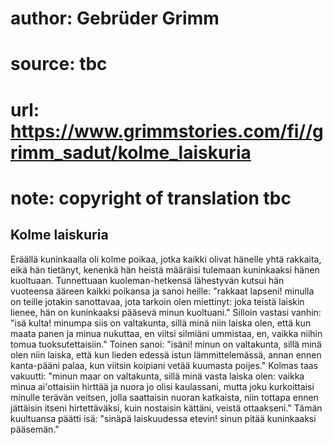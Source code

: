 # author: Gebrüder Grimm
# source: tbc
# url: https://www.grimmstories.com/fi//grimm_sadut/kolme_laiskuria
# note: copyright of translation tbc

## Kolme laiskuria 

Eräällä kuninkaalla oli kolme poikaa, jotka kaikki olivat hänelle yhtä
rakkaita, eikä hän tietänyt, kenenkä hän heistä määräisi tulemaan
kuninkaaksi hänen kuoltuaan. Tunnettuaan kuoleman-hetkensä lähestyvän
kutsui hän vuoteensa ääreen kaikki poikansa ja sanoi heille: "rakkaat
lapseni! minulla on teille jotakin sanottavaa, jota tarkoin olen
miettinyt: joka teistä laiskin lienee, hän on kuninkaaksi pääsevä minun
kuoltuani." Silloin vastasi vanhin: "isä kulta! minumpa siis on
valtakunta, sillä minä niin laiska olen, että kun maata panen ja minua
nukuttaa, en viitsi silmiäni ummistaa, en, vaikka niihin tomua
tuoksutettaisiin." Toinen sanoi: "isäni! minun on valtakunta, sillä
minä olen niin laiska, että kun lieden edessä istun lämmittelemässä,
annan ennen kanta-pääni palaa, kun viitsin koipiani vetää kuumasta
poijes." Kolmas taas vakuutti: "minun maar on valtakunta, sillä minä
vasta laiska olen: vaikka minua ai'ottaisiin hirttää ja nuora jo olisi
kaulassani, mutta joku kurkoittaisi minulle terävän veitsen, jolla
saattaisin nuoran katkaista, niin tottapa ennen jättäisin itseni
hirtettäväksi, kuin nostaisin kättäni, veistä ottaakseni." Tämän
kuultuansa päätti isä: "sinäpä laiskuudessa etevin! sinun pitää
kuninkaaksi pääsemän."
